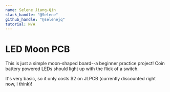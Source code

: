 ```yaml
---
name: Selene Jiang-Qin
slack_handle: "@Selene"
github_handle: "@selenejq"
tutorial: N/A
---
```


# LED Moon PCB

This is just a simple moon-shaped board--a beginner practice project! Coin battery powered LEDs should light up with the flick of a switch.

It's very basic, so it only costs $2 on JLPCB (currently discounted right now, I think)!
